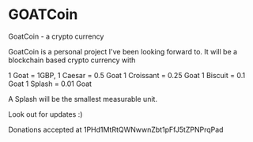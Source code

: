 # GOATCoin
GoatCoin - a crypto currency

GoatCoin is a personal project I've been looking forward to. It will be a blockchain based crypto currency with 

1 Goat = 1GBP,
1 Caesar = 0.5 Goat
1 Croissant = 0.25 Goat
1 Biscuit = 0.1 Goat
1 Splash = 0.01 Goat

A Splash will be the smallest measurable unit.


Look out for updates :)


Donations accepted at 1PHd1MtRtQWNwwnZbt1pFfJ5tZPNPrqPad
